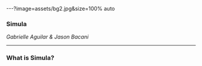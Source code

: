 ---?image=assets/bg2.jpg&size=100% auto

### Simula
  
    
*Gabrielle Aguilar & Jason Bacani*

--- 

### What is Simula?

